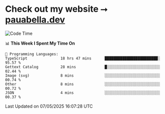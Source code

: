 # Check out my website ⭢ [pauabella.dev](https://pauabella.dev)

<!--START_SECTION:waka-->
![Code Time](http://img.shields.io/badge/Code%20Time-4%2C401%20hrs%2035%20mins-blue)

📊 **This Week I Spent My Time On** 

```text
💬 Programming Languages: 
TypeScript               18 hrs 47 mins      ████████████████████████░   95.57 % 
Gettext Catalog          28 mins             █░░░░░░░░░░░░░░░░░░░░░░░░   02.44 % 
Image (svg)              8 mins              ░░░░░░░░░░░░░░░░░░░░░░░░░   00.74 % 
Other                    8 mins              ░░░░░░░░░░░░░░░░░░░░░░░░░   00.72 % 
JSON                     4 mins              ░░░░░░░░░░░░░░░░░░░░░░░░░   00.37 % 
```


 Last Updated on 07/05/2025 16:07:28 UTC
<!--END_SECTION:waka-->
